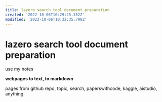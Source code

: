 ```yaml
---
title: lazero search tool document preparation
created: '2022-10-06T10:29:25.352Z'
modified: '2022-10-06T10:32:35.798Z'
---
```


# lazero search tool document preparation

use my notes

**webpages to text, to markdown**

pages from github repo, topic, search, paperswithcode, kaggle, aistudio, anything


